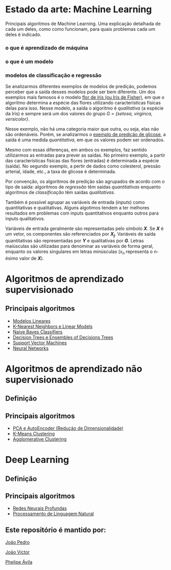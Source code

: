 # Estado da arte: Machine Learning
Principais algoritmos de Machine Learning. Uma explicação detalhada de cada um deles, como como funcionam, para quais problemas cada um deles é indicado.


### **o que é aprendizado de máquina**
### **o que é um modelo**
### **modelos de classificação e regressão**
Se analizarmos diferentes exemplos de modelos de predição, podemos perceber que a saída desses modelos pode ser bem diferente. Um dos exemplos mais famosos é o modelo [flor de Iris (ou Iris de Fisher)](https://www.kaggle.com/arshid/iris-flower-dataset), em que o algoritmo determina a espécie das flores utilizando características físicas delas para isso. Nesse modelo, a saída o algoritmo é *qualitativa* (a espécie da Iris) e sempre será um dos valores do grupo *G = {setosa, virginca, versicolor}*. 

Nesse exemplo, não há uma categoria maior que outra, ou seja, elas não são ordenáveis. Porém, se analizarmos o [exemplo de predição de glicose](https://www.kaggle.com/houcembenmansour/predict-diabetes-based-on-diagnostic-measures), a saída é uma medida *quantitativa*, em que os valores podem ser ordenados.

Mesmo com essas diferenças, em ambos os exemplos, faz sentido utilizarmos as entradas para prever as saídas. No primeiro exemplo, a partir das características físicas das flores (entradas) é determinada a espécie (saída). No segundo exemplo, a pertir de dados como colesterol, pressão arterial, idade, etc., a taxa de glicose é determinada. 

Por convenção, os algoritmos de predição são agrupados de acordo com o tipo de saída: algoritmos de *regressão* têm saídas *quantitativas* enquanto algoritmos de *classificação* têm saídas *qualitativas*. 

Também é possível agrupar as variáveis de entrada (*inputs*) como quantitativas e qualitativas. Alguns algotimos tendem a ter melhores resultados em problemas com inputs quantitativos enquanto outros para inputs qualitativos.

Variáveis de entrada geralmente são representadas pelo símbolo ***X***. Se ***X*** é um vetor, os componentes são referenciados por ***X<sub>j</sub>***. Variáveis de saída quantitativas são representadas por ***Y*** e qualitativas por ***G***. Letras maiúsculas são utilizadas para denominar as variáveis de forma geral, enquanto os valores singulares em letras minúsculas (*x<sub>n<sub>* representa o n-ésimo valor de ***X***).





# Algoritmos de aprendizado supervisionado

## Principais algoritmos
- [Modelos Lineares](Linear-Models)
- [K-Nearest Neighbors e Linear Models](k-nearest-neighbors)
- [Naive Bayes Classifiers](NaiveBayesClassifiers)
- [Decision Trees e Ensembles of Decisions Trees](https://www.google.com/)
- [Support Vector Machines](https://www.google.com/)
- [Neural Networks](https://www.google.com/)

# Algoritmos de aprendizado não supervisionado

## Definição
## Principais algoritmos
- [PCA e AutoEncoder (Redução de Dimensionalidade)](https://adotg.github.io/knn-what-how-why/)
- [K-Means Clustering](https://www.google.com/)
- [Agglomerative Clustering](https://www.google.com/)

# Deep Learning
## Definição
## Principais algoritmos
- [Redes Neurais Profundas](https://www.google.com/)
- [Processamento de Linguagem Natural](https://www.google.com/)


## Este repositório é mantido por:

[João Pedro](https://medium.com/)

[João Victor](https://medium.com/)

[Phelipe Ávila](https://medium.com/)

